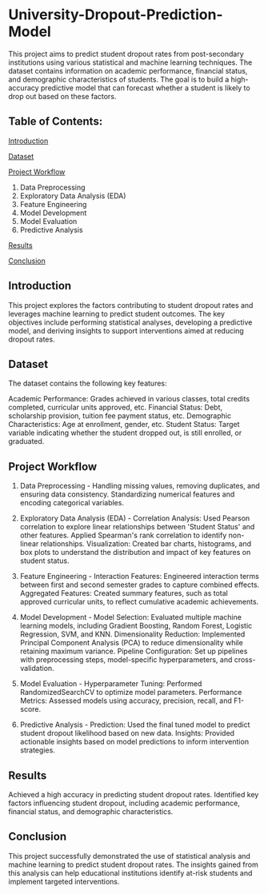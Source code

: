 # University-Dropout-Prediction-Model

This project aims to predict student dropout rates from post-secondary institutions using various statistical and machine learning techniques. The dataset contains information on academic performance, financial status, and demographic characteristics of students. The goal is to build a high-accuracy predictive model that can forecast whether a student is likely to drop out based on these factors.

## Table of Contents:

[Introduction](https://github.com/Tanmay-Shinde/University-Dropout-Prediction/tree/main?tab=readme-ov-file#introduction)

[Dataset](https://github.com/Tanmay-Shinde/University-Dropout-Prediction/tree/main?tab=readme-ov-file#dataset)

[Project Workflow](https://github.com/Tanmay-Shinde/University-Dropout-Prediction/tree/main?tab=readme-ov-file#project-workflow)

1. Data Preprocessing
2. Exploratory Data Analysis (EDA)
3. Feature Engineering
4. Model Development
5. Model Evaluation
6. Predictive Analysis

[Results](https://github.com/Tanmay-Shinde/University-Dropout-Prediction/tree/main?tab=readme-ov-file#results)

[Conclusion](https://github.com/Tanmay-Shinde/University-Dropout-Prediction/tree/main?tab=readme-ov-file#conclusion)


## Introduction
This project explores the factors contributing to student dropout rates and leverages machine learning to predict student outcomes. The key objectives include performing statistical analyses, developing a predictive model, and deriving insights to support interventions aimed at reducing dropout rates.

## Dataset
The dataset contains the following key features:

Academic Performance: Grades achieved in various classes, total credits completed, curricular units approved, etc.
Financial Status: Debt, scholarship provision, tuition fee payment status, etc.
Demographic Characteristics: Age at enrollment, gender, etc.
Student Status: Target variable indicating whether the student dropped out, is still enrolled, or graduated.

## Project Workflow
1. Data Preprocessing - Handling missing values, removing duplicates, and ensuring data consistency. Standardizing numerical features and encoding categorical variables.

2. Exploratory Data Analysis (EDA) - Correlation Analysis: Used Pearson correlation to explore linear relationships between 'Student Status' and other features. Applied Spearman's rank correlation to identify non-linear relationships. Visualization: Created bar charts, histograms, and box plots to understand the distribution and impact of key features on student status.

3. Feature Engineering - Interaction Features: Engineered interaction terms between first and second semester grades to capture combined effects. Aggregated Features: Created summary features, such as total approved curricular units, to reflect cumulative academic achievements.

4. Model Development - Model Selection: Evaluated multiple machine learning models, including Gradient Boosting, Random Forest, Logistic Regression, SVM, and KNN. Dimensionality Reduction: Implemented Principal Component Analysis (PCA) to reduce dimensionality while retaining maximum variance. Pipeline Configuration: Set up pipelines with preprocessing steps, model-specific hyperparameters, and cross-validation.

5. Model Evaluation - Hyperparameter Tuning: Performed RandomizedSearchCV to optimize model parameters. Performance Metrics: Assessed models using accuracy, precision, recall, and F1-score.

6. Predictive Analysis - Prediction: Used the final tuned model to predict student dropout likelihood based on new data. Insights: Provided actionable insights based on model predictions to inform intervention strategies.

## Results
Achieved a high accuracy in predicting student dropout rates. Identified key factors influencing student dropout, including academic performance, financial status, and demographic characteristics.

## Conclusion
This project successfully demonstrated the use of statistical analysis and machine learning to predict student dropout rates. The insights gained from this analysis can help educational institutions identify at-risk students and implement targeted interventions.


